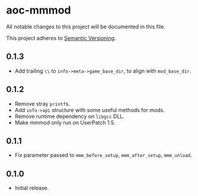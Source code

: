 # aoc-mmmod

All notable changes to this project will be documented in this file.

This project adheres to [Semantic Versioning](http://semver.org/).

## 0.1.3
* Add trailing `\\` to `info->meta->game_base_dir`, to align with `mod_base_dir`.

## 0.1.2
* Remove stray `printf`s.
* Add `info->api` structure with some useful methods for mods.
* Remove runtime dependency on `libgcc` DLL.
* Make mmmod only run on UserPatch 1.5.

## 0.1.1
* Fix parameter passed to `mmm_before_setup`, `mmm_after_setup`, `mmm_unload`.

## 0.1.0
* Initial release.
